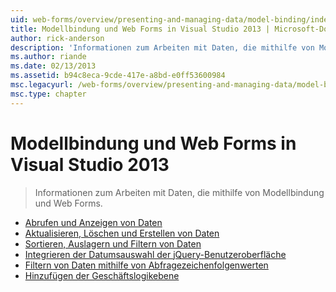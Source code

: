 ```yaml
---
uid: web-forms/overview/presenting-and-managing-data/model-binding/index
title: Modellbindung und Web Forms in Visual Studio 2013 | Microsoft-Dokumentation
author: rick-anderson
description: 'Informationen zum Arbeiten mit Daten, die mithilfe von Modellbindung und Web Forms.'
ms.author: riande
ms.date: 02/13/2013
ms.assetid: b94c8eca-9cde-417e-a8bd-e0ff53600984
msc.legacyurl: /web-forms/overview/presenting-and-managing-data/model-binding
msc.type: chapter
---
```

<a name="model-binding-and-web-forms-in-visual-studio-2013"></a>Modellbindung und Web Forms in Visual Studio 2013
====================
> Informationen zum Arbeiten mit Daten, die mithilfe von Modellbindung und Web Forms.


- [Abrufen und Anzeigen von Daten](retrieving-data.md)
- [Aktualisieren, Löschen und Erstellen von Daten](updating-deleting-and-creating-data.md)
- [Sortieren, Auslagern und Filtern von Daten](sorting-paging-and-filtering-data.md)
- [Integrieren der Datumsauswahl der jQuery-Benutzeroberfläche](integrating-jquery-ui.md)
- [Filtern von Daten mithilfe von Abfragezeichenfolgenwerten](using-query-string-values-to-retrieve-data.md)
- [Hinzufügen der Geschäftslogikebene](adding-business-logic-layer.md)
